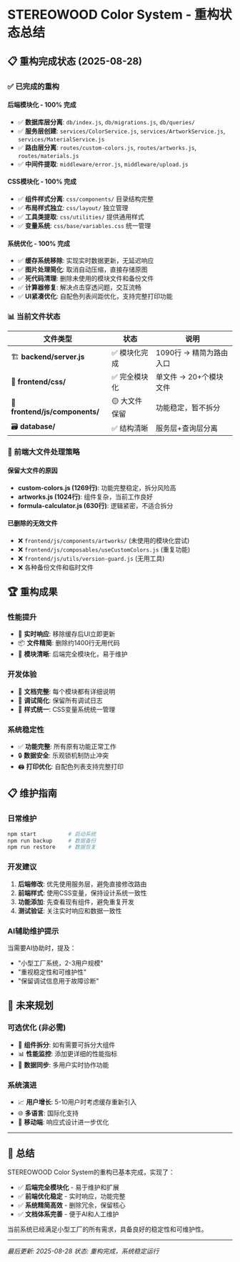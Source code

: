 # STEREOWOOD Color System - 重构状态总结

## 📋 重构完成状态 (2025-08-28)

### ✅ 已完成的重构

#### 后端模块化 - 100% 完成
- ✅ **数据库层分离**: `db/index.js`, `db/migrations.js`, `db/queries/`
- ✅ **服务层创建**: `services/ColorService.js`, `services/ArtworkService.js`, `services/MaterialService.js`
- ✅ **路由层分离**: `routes/custom-colors.js`, `routes/artworks.js`, `routes/materials.js`
- ✅ **中间件提取**: `middleware/error.js`, `middleware/upload.js`

#### CSS模块化 - 100% 完成  
- ✅ **组件样式分离**: `css/components/` 目录结构完整
- ✅ **布局样式独立**: `css/layout/` 独立管理
- ✅ **工具类提取**: `css/utilities/` 提供通用样式
- ✅ **变量系统**: `css/base/variables.css` 统一管理

#### 系统优化 - 100% 完成
- ✅ **缓存系统移除**: 实现实时数据更新，无延迟响应
- ✅ **图片处理简化**: 取消自动压缩，直接存储原图
- ✅ **死代码清理**: 删除未使用的模块文件和备份文件
- ✅ **计算器修复**: 解决点击穿透问题，交互流畅
- ✅ **UI紧凑优化**: 自配色列表间距优化，支持完整打印功能

### 📊 当前文件状态

| 文件类型 | 状态 | 说明 |
|---------|------|------|
| 🏗️ **backend/server.js** | ✅ 模块化完成 | 1090行 → 精简为路由入口 |
| 🎨 **frontend/css/** | ✅ 完全模块化 | 单文件 → 20+个模块文件 |
| 📱 **frontend/js/components/** | 🟡 大文件保留 | 功能稳定，暂不拆分 |
| 🗃️ **database/** | ✅ 结构清晰 | 服务层+查询层分离 |

### 🎯 前端大文件处理策略

#### 保留大文件的原因
- **custom-colors.js (1269行)**: 功能完整稳定，拆分风险高
- **artworks.js (1024行)**: 组件复杂，当前工作良好
- **formula-calculator.js (630行)**: 逻辑紧密，不适合拆分

#### 已删除的无效文件
- ❌ `frontend/js/components/artworks/` (未使用的模块化尝试)
- ❌ `frontend/js/composables/useCustomColors.js` (重复功能)
- ❌ `frontend/js/utils/version-guard.js` (无用工具)
- ❌ 各种备份文件和临时文件

## 🏆 重构成果

### 性能提升
- 🚀 **实时响应**: 移除缓存后UI立即更新
- 📦 **文件精简**: 删除约1400行无用代码
- 🎯 **模块清晰**: 后端完全模块化，易于维护

### 开发体验
- 📝 **文档完整**: 每个模块都有详细说明
- 🔧 **调试简化**: 保留所有调试日志
- 🎨 **样式统一**: CSS变量系统统一管理

### 系统稳定性
- ✅ **功能完整**: 所有原有功能正常工作
- 🔒 **数据安全**: 乐观锁机制防止冲突
- 🖨️ **打印优化**: 自配色列表支持完整打印

## 📋 维护指南

### 日常维护
```bash
npm start          # 启动系统
npm run backup     # 数据备份
npm run restore    # 数据恢复
```

### 开发建议
1. **后端修改**: 优先使用服务层，避免直接修改路由
2. **前端样式**: 使用CSS变量，保持设计系统一致性
3. **功能添加**: 先查看现有组件，避免重复开发
4. **测试验证**: 关注实时响应和数据一致性

### AI辅助维护提示
当需要AI协助时，提及：
- "小型工厂系统，2-3用户规模"
- "重视稳定性和可维护性"
- "保留调试信息用于故障诊断"

## 🎯 未来规划

### 可选优化 (非必需)
- 🔮 **组件拆分**: 如有需要可拆分大组件
- 📊 **性能监控**: 添加更详细的性能指标
- 🔄 **数据同步**: 多用户实时协作功能

### 系统演进
- 📈 **用户增长**: 5-10用户时考虑缓存重新引入
- 🌐 **多语言**: 国际化支持
- 📱 **移动端**: 响应式设计进一步优化

---

## 📝 总结

STEREOWOOD Color System的重构已基本完成，实现了：
- ✅ **后端完全模块化** - 易于维护和扩展
- ✅ **前端优化稳定** - 实时响应，功能完整
- ✅ **系统精简高效** - 删除冗余，保留核心
- ✅ **文档体系完善** - 便于AI和人工维护

当前系统已经满足小型工厂的所有需求，具备良好的稳定性和可维护性。

---
*最后更新: 2025-08-28*
*状态: 重构完成，系统稳定运行*